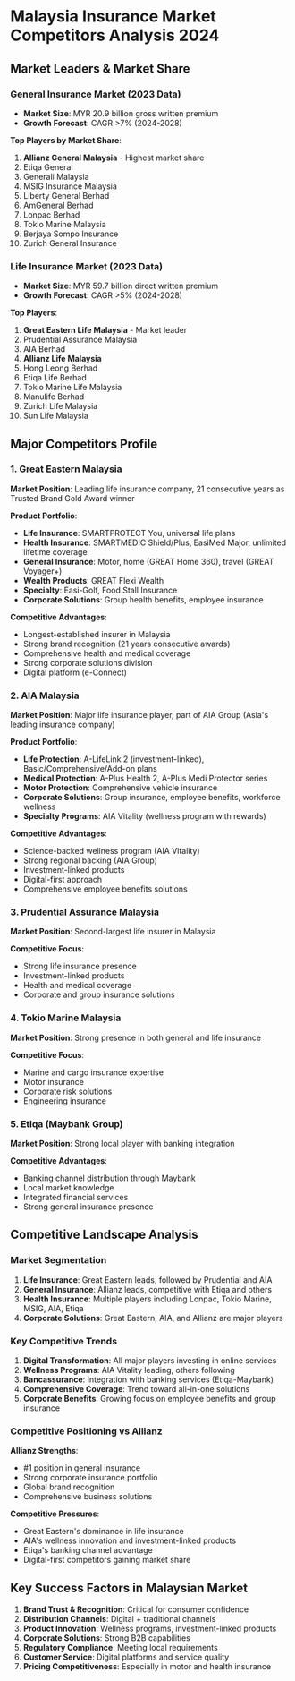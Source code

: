 # Malaysia Insurance Market Competitors Analysis 2024

## Market Leaders & Market Share

### General Insurance Market (2023 Data)
- **Market Size**: MYR 20.9 billion gross written premium
- **Growth Forecast**: CAGR >7% (2024-2028)

**Top Players by Market Share**:
1. **Allianz General Malaysia** - Highest market share
2. Etiqa General
3. Generali Malaysia  
4. MSIG Insurance Malaysia
5. Liberty General Berhad
6. AmGeneral Berhad
7. Lonpac Berhad
8. Tokio Marine Malaysia
9. Berjaya Sompo Insurance
10. Zurich General Insurance

### Life Insurance Market (2023 Data)
- **Market Size**: MYR 59.7 billion direct written premium
- **Growth Forecast**: CAGR >5% (2024-2028)

**Top Players**:
1. **Great Eastern Life Malaysia** - Market leader
2. Prudential Assurance Malaysia
3. AIA Berhad
4. **Allianz Life Malaysia**
5. Hong Leong Berhad
6. Etiqa Life Berhad
7. Tokio Marine Life Malaysia
8. Manulife Berhad
9. Zurich Life Malaysia
10. Sun Life Malaysia

## Major Competitors Profile

### 1. Great Eastern Malaysia
**Market Position**: Leading life insurance company, 21 consecutive years as Trusted Brand Gold Award winner

**Product Portfolio**:
- **Life Insurance**: SMARTPROTECT You, universal life plans
- **Health Insurance**: SMARTMEDIC Shield/Plus, EasiMed Major, unlimited lifetime coverage
- **General Insurance**: Motor, home (GREAT Home 360), travel (GREAT Voyager+)
- **Wealth Products**: GREAT Flexi Wealth
- **Specialty**: Easi-Golf, Food Stall Insurance
- **Corporate Solutions**: Group health benefits, employee insurance

**Competitive Advantages**:
- Longest-established insurer in Malaysia
- Strong brand recognition (21 years consecutive awards)
- Comprehensive health and medical coverage
- Strong corporate solutions division
- Digital platform (e-Connect)

### 2. AIA Malaysia
**Market Position**: Major life insurance player, part of AIA Group (Asia's leading insurance company)

**Product Portfolio**:
- **Life Protection**: A-LifeLink 2 (investment-linked), Basic/Comprehensive/Add-on plans
- **Medical Protection**: A-Plus Health 2, A-Plus Medi Protector series
- **Motor Protection**: Comprehensive vehicle insurance
- **Corporate Solutions**: Group insurance, employee benefits, workforce wellness
- **Specialty Programs**: AIA Vitality (wellness program with rewards)

**Competitive Advantages**:
- Science-backed wellness program (AIA Vitality)
- Strong regional backing (AIA Group)
- Investment-linked products
- Digital-first approach
- Comprehensive employee benefits solutions

### 3. Prudential Assurance Malaysia
**Market Position**: Second-largest life insurer in Malaysia

**Competitive Focus**:
- Strong life insurance presence
- Investment-linked products
- Health and medical coverage
- Corporate and group insurance solutions

### 4. Tokio Marine Malaysia
**Market Position**: Strong presence in both general and life insurance

**Competitive Focus**:
- Marine and cargo insurance expertise
- Motor insurance
- Corporate risk solutions
- Engineering insurance

### 5. Etiqa (Maybank Group)
**Market Position**: Strong local player with banking integration

**Competitive Advantages**:
- Banking channel distribution through Maybank
- Local market knowledge
- Integrated financial services
- Strong general insurance presence

## Competitive Landscape Analysis

### Market Segmentation
1. **Life Insurance**: Great Eastern leads, followed by Prudential and AIA
2. **General Insurance**: Allianz leads, competitive with Etiqa and others
3. **Health Insurance**: Multiple players including Lonpac, Tokio Marine, MSIG, AIA, Etiqa
4. **Corporate Solutions**: Great Eastern, AIA, and Allianz are major players

### Key Competitive Trends
1. **Digital Transformation**: All major players investing in online services
2. **Wellness Programs**: AIA Vitality leading, others following
3. **Bancassurance**: Integration with banking services (Etiqa-Maybank)
4. **Comprehensive Coverage**: Trend toward all-in-one solutions
5. **Corporate Benefits**: Growing focus on employee benefits and group insurance

### Competitive Positioning vs Allianz
**Allianz Strengths**:
- #1 position in general insurance
- Strong corporate insurance portfolio
- Global brand recognition
- Comprehensive business solutions

**Competitive Pressures**:
- Great Eastern's dominance in life insurance
- AIA's wellness innovation and investment-linked products
- Etiqa's banking channel advantage
- Digital-first competitors gaining market share

## Key Success Factors in Malaysian Market
1. **Brand Trust & Recognition**: Critical for consumer confidence
2. **Distribution Channels**: Digital + traditional channels
3. **Product Innovation**: Wellness programs, investment-linked products
4. **Corporate Solutions**: Strong B2B capabilities
5. **Regulatory Compliance**: Meeting local requirements
6. **Customer Service**: Digital platforms and service quality
7. **Pricing Competitiveness**: Especially in motor and health insurance